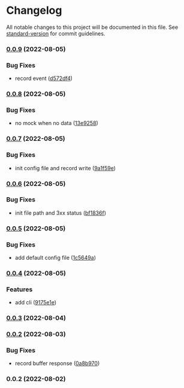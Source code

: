 # Changelog

All notable changes to this project will be documented in this file. See [standard-version](https://github.com/conventional-changelog/standard-version) for commit guidelines.

### [0.0.9](https://github.com/superwf/playwright-record-and-mock/compare/v0.0.8...v0.0.9) (2022-08-05)


### Bug Fixes

* record event ([d572df4](https://github.com/superwf/playwright-record-and-mock/commit/d572df4966f4a343a3fb55f2f880685cab9440a7))

### [0.0.8](https://github.com/superwf/playwright-record-and-mock/compare/v0.0.7...v0.0.8) (2022-08-05)


### Bug Fixes

* no mock when no data ([13e9258](https://github.com/superwf/playwright-record-and-mock/commit/13e9258d2a473d0720846c020af719e8a87ead02))

### [0.0.7](https://github.com/superwf/playwright-record-and-mock/compare/v0.0.6...v0.0.7) (2022-08-05)


### Bug Fixes

* init config file and record write ([9a1f59e](https://github.com/superwf/playwright-record-and-mock/commit/9a1f59e70590d1f954a838a56a6780031c410d96))

### [0.0.6](https://github.com/superwf/playwright-record-and-mock/compare/v0.0.5...v0.0.6) (2022-08-05)


### Bug Fixes

* init file path and 3xx status ([bf1836f](https://github.com/superwf/playwright-record-and-mock/commit/bf1836f6783439a8064ee42b6156061526995a42))

### [0.0.5](https://github.com/superwf/playwright-record-and-mock/compare/v0.0.4...v0.0.5) (2022-08-05)


### Bug Fixes

* add default config file ([1c5649a](https://github.com/superwf/playwright-record-and-mock/commit/1c5649a485243e6a84853ca3eab740d6df7286a8))

### [0.0.4](https://github.com/superwf/playwright-record-and-mock/compare/v0.0.3...v0.0.4) (2022-08-05)


### Features

* add cli ([9175e1e](https://github.com/superwf/playwright-record-and-mock/commit/9175e1ebfdf9969b702edb4a0eaf571af6b64723))

### [0.0.3](https://github.com/superwf/playwright-record-and-mock/compare/v0.0.2...v0.0.3) (2022-08-04)

### [0.0.2](https://github.com/superwf/playwright-record-and-mock/compare/v0.0.1...v0.0.2) (2022-08-03)


### Bug Fixes

* record buffer response ([0a8b970](https://github.com/superwf/playwright-record-and-mock/commit/0a8b970cf5ec2537fa6ba05f2367daccc0b108be))

### 0.0.2 (2022-08-02)
